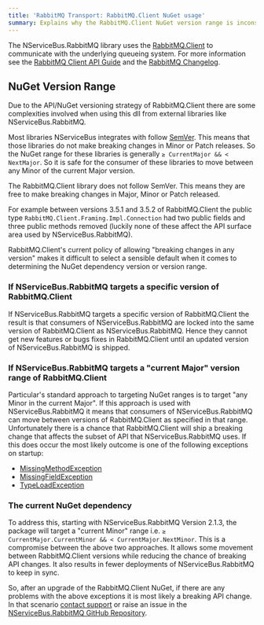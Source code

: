 ```yaml
---
title: 'RabbitMQ Transport: RabbitMQ.Client NuGet usage'
summary: Explains why the RabbitMQ.Client NuGet version range is inconsistent with most other NServiceBus extension NuGets.
---
```


The NServiceBus.RabbitMQ library uses the [RabbitMQ.Client](https://www.nuget.org/packages/RabbitMQ.Client/) to communicate with the underlying queueing system. For more information see the [RabbitMQ Client API Guide](https://www.rabbitmq.com/dotnet-api-guide.html) and the [RabbitMQ Changelog](https://www.rabbitmq.com/changelog.html).


## NuGet Version Range

Due to the API/NuGet versioning strategy of RabbitMQ.Client there are some complexities involved when using this dll from external libraries like NServiceBus.RabbitMQ.

Most libraries NServiceBus integrates with follow [SemVer](http://semver.org/). This means that those libraries do not make breaking changes in Minor or Patch releases. So the NuGet range for these libraries is generally `≥ CurrentMajor && < NextMajor`. So it is safe for the consumer of these libraries to move between any Minor of the current Major version.

The RabbitMQ.Client library does not follow SemVer. This means they are free to make breaking changes in Major, Minor or Patch released.

For example between versions 3.5.1 and 3.5.2 of RabbitMQ.Client the public type `RabbitMQ.Client.Framing.Impl.Connection` had two public fields and three public methods removed (luckily none of these affect the API surface area used by NServiceBus.RabbitMQ).

RabbitMQ.Client's current policy of allowing "breaking changes in any version" makes it difficult to select a sensible default when it comes to determining the NuGet dependency version or version range.


### If NServiceBus.RabbitMQ targets a specific version of RabbitMQ.Client

If NServiceBus.RabbitMQ targets a specific version of RabbitMQ.Client the result is that consumers of NServiceBus.RabbitMQ are locked into the same version of RabbitMQ.Client as NServiceBus.RabbitMQ. Hence they cannot get new features or bugs fixes in  RabbitMQ.Client until an updated version of NServiceBus.RabbitMQ is shipped.


### If NServiceBus.RabbitMQ targets a "current Major" version range of RabbitMQ.Client

Particular's standard approach to targeting NuGet ranges is to target "any Minor in the current Major". If this approach is used with NServiceBus.RabbitMQ it means that consumers of NServiceBus.RabbitMQ can move between versions of RabbitMQ.Client as specified in that range. Unfortunately there is a chance that RabbitMQ.Client will ship a breaking change that affects the subset of API that NServiceBus.RabbitMQ uses. If this does occur the most likely outcome is one of the following exceptions on startup:

 * [MissingMethodException](https://msdn.microsoft.com/en-us/library/system.missingmethodexception.aspx)
 * [MissingFieldException](https://msdn.microsoft.com/en-us/library/system.missingfieldexception.aspx)
 * [TypeLoadException](https://msdn.microsoft.com/en-us/library/system.typeloadexception.aspx)


### The current NuGet dependency

To address this, starting with NServiceBus.RabbitMQ Version 2.1.3, the package will target a "current Minor" range i.e. `≥ CurrentMajor.CurrentMinor && < CurrentMajor.NextMinor`. This is a compromise between the above two approaches. It allows some movement between RabbitMQ.Client versions while reducing the chance of breaking API changes. It also results in fewer deployments of NServiceBus.RabbitMQ to keep in sync.

So, after an upgrade of the RabbitMQ.Client NuGet, if there are any problems with the above exceptions it is most likely a breaking API change. In that scenario [contact support](http://particular.net/contactus) or raise an issue in the [NServiceBus.RabbitMQ GitHub Repository](https://github.com/Particular/NServiceBus.RabbitMQ).
